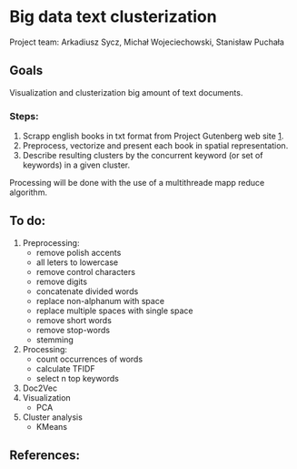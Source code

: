 # Big data text clusterization
Project team: Arkadiusz Sycz, Michał Wojeciechowski, Stanisław Puchała

## Goals

Visualization and clusterization big amount of text documents. 

### Steps:
1. Scrapp english books in txt format from Project Gutenberg web site [1].
2. Preprocess, vectorize and present each book in spatial representation. 
3. Describe resulting clusters by the concurrent keyword (or set of keywords) in a given cluster. 

Processing will be done with the use of a multithreade mapp reduce algorithm. 

## To do:
1. Preprocessing:
    - remove polish accents 
    - all leters to lowercase
    - remove control characters
    - remove digits 
    - concatenate divided words
    - replace non-alphanum with space  
    - replace multiple spaces with single space 
    - remove short words
    - remove stop-words
    - stemming 
2. Processing: 
    - count occurrences of words 
    - calculate TFIDF
    - select n top keywords
3. Doc2Vec
4. Visualization 
    - PCA
5. Cluster analysis
    - KMeans

## References:  
 [1]: http://www.gutenberg.org/
